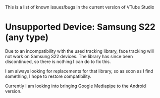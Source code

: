 This is a list of known issues/bugs in the current version of VTube Studio

# Unsupported Device: Samsung S22 (any type)

Due to an incompatibility with the used tracking library, face tracking will not work on Samsung S22 devices. The library has since been discontinued, so there is nothing I can do to fix this.

I am always looking for replacements for that library, so as soon as I find something, I hope to restore compatibility.

Currently I am looking into bringing Google Mediapipe to the Android version.